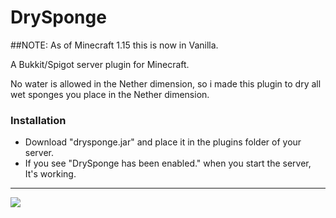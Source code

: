 # DrySponge

##NOTE: As of Minecraft 1.15 this is now in Vanilla.

A Bukkit/Spigot server plugin for Minecraft.

No water is allowed in the Nether dimension, so i made this plugin to dry all wet sponges you place in the Nether dimension.

### Installation
 - Download "drysponge.jar" and place it in the plugins folder of your server.
 - If you see "DrySponge has been enabled." when you start the server, It's working.

----------
[![](http://artlinedev.com/logo.png)](http://artlinedev.com)
